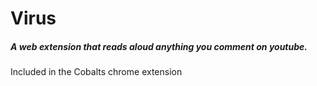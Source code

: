 # Virus
##### A web extension that reads aloud anything you comment on youtube.
Included in the Cobalts chrome extension
